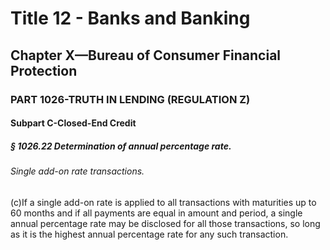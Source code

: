 
# Title 12 - Banks and Banking
## Chapter X—Bureau of Consumer Financial Protection
### PART 1026-TRUTH IN LENDING (REGULATION Z)
#### Subpart C-Closed-End Credit
##### § 1026.22 Determination of annual percentage rate.
###### Single add-on rate transactions.

(c)If a single add-on rate is applied to all transactions with maturities up to 60 months and if all payments are equal in amount and period, a single annual percentage rate may be disclosed for all those transactions, so long as it is the highest annual percentage rate for any such transaction.
